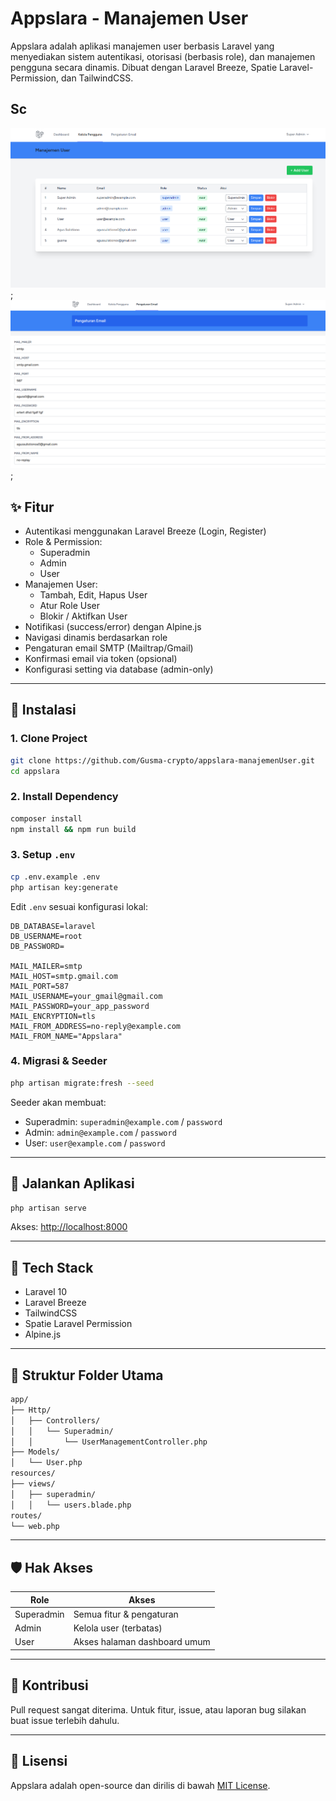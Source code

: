 # Appslara - Manajemen User

Appslara adalah aplikasi manajemen user berbasis Laravel yang menyediakan sistem autentikasi, otorisasi (berbasis role), dan manajemen pengguna secara dinamis. Dibuat dengan Laravel Breeze, Spatie Laravel-Permission, dan TailwindCSS.
## Sc
![Manajemen User](https://github.com/Gusma-crypto/appslara-manajemenUser/blob/main/1.png);
![Setting Mail](https://github.com/Gusma-crypto/appslara-manajemenUser/blob/main/2.png);
## ✨ Fitur

- Autentikasi menggunakan Laravel Breeze (Login, Register)
- Role & Permission:
  - Superadmin
  - Admin
  - User
- Manajemen User:
  - Tambah, Edit, Hapus User
  - Atur Role User
  - Blokir / Aktifkan User
- Notifikasi (success/error) dengan Alpine.js
- Navigasi dinamis berdasarkan role
- Pengaturan email SMTP (Mailtrap/Gmail)
- Konfirmasi email via token (opsional)
- Konfigurasi setting via database (admin-only)

---

## 🔧 Instalasi

### 1. Clone Project

```bash
git clone https://github.com/Gusma-crypto/appslara-manajemenUser.git
cd appslara
```

### 2. Install Dependency

```bash
composer install
npm install && npm run build
```

### 3. Setup `.env`

```bash
cp .env.example .env
php artisan key:generate
```

Edit `.env` sesuai konfigurasi lokal:

```env
DB_DATABASE=laravel
DB_USERNAME=root
DB_PASSWORD=

MAIL_MAILER=smtp
MAIL_HOST=smtp.gmail.com
MAIL_PORT=587
MAIL_USERNAME=your_gmail@gmail.com
MAIL_PASSWORD=your_app_password
MAIL_ENCRYPTION=tls
MAIL_FROM_ADDRESS=no-reply@example.com
MAIL_FROM_NAME="Appslara"
```

### 4. Migrasi & Seeder

```bash
php artisan migrate:fresh --seed
```

Seeder akan membuat:
- Superadmin: `superadmin@example.com` / `password`
- Admin: `admin@example.com` / `password`
- User: `user@example.com` / `password`

---

## 🚀 Jalankan Aplikasi

```bash
php artisan serve
```

Akses: [http://localhost:8000](http://localhost:8000)

---

## 🧰 Tech Stack

- Laravel 10
- Laravel Breeze
- TailwindCSS
- Spatie Laravel Permission
- Alpine.js

---

## 📁 Struktur Folder Utama

```bash
app/
├── Http/
│   ├── Controllers/
│   │   └── Superadmin/
│   │       └── UserManagementController.php
├── Models/
│   └── User.php
resources/
├── views/
│   ├── superadmin/
│   │   └── users.blade.php
routes/
└── web.php
```

---

## 🛡️ Hak Akses

| Role        | Akses                         |
|-------------|-------------------------------|
| Superadmin  | Semua fitur & pengaturan      |
| Admin       | Kelola user (terbatas)        |
| User        | Akses halaman dashboard umum  |

---

## 🙏 Kontribusi

Pull request sangat diterima. Untuk fitur, issue, atau laporan bug silakan buat issue terlebih dahulu.

---

## 📝 Lisensi

Appslara adalah open-source dan dirilis di bawah [MIT License](LICENSE).
